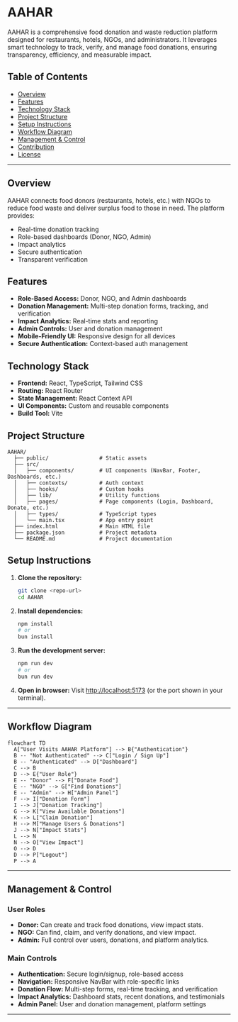 # AAHAR

AAHAR is a comprehensive food donation and waste reduction platform designed for restaurants, hotels, NGOs, and administrators. It leverages smart technology to track, verify, and manage food donations, ensuring transparency, efficiency, and measurable impact.

## Table of Contents
- [Overview](#overview)
- [Features](#features)
- [Technology Stack](#technology-stack)
- [Project Structure](#project-structure)
- [Setup Instructions](#setup-instructions)
- [Workflow Diagram](#workflow-diagram)
- [Management & Control](#management--control)
- [Contribution](#contribution)
- [License](#license)

---

## Overview
AAHAR connects food donors (restaurants, hotels, etc.) with NGOs to reduce food waste and deliver surplus food to those in need. The platform provides:
- Real-time donation tracking
- Role-based dashboards (Donor, NGO, Admin)
- Impact analytics
- Secure authentication
- Transparent verification

## Features
- **Role-Based Access:** Donor, NGO, and Admin dashboards
- **Donation Management:** Multi-step donation forms, tracking, and verification
- **Impact Analytics:** Real-time stats and reporting
- **Admin Controls:** User and donation management
- **Mobile-Friendly UI:** Responsive design for all devices
- **Secure Authentication:** Context-based auth management

## Technology Stack
- **Frontend:** React, TypeScript, Tailwind CSS
- **Routing:** React Router
- **State Management:** React Context API
- **UI Components:** Custom and reusable components
- **Build Tool:** Vite

## Project Structure
```
AAHAR/
  ├── public/                # Static assets
  ├── src/
  │   ├── components/        # UI components (NavBar, Footer, Dashboards, etc.)
  │   ├── contexts/          # Auth context
  │   ├── hooks/             # Custom hooks
  │   ├── lib/               # Utility functions
  │   ├── pages/             # Page components (Login, Dashboard, Donate, etc.)
  │   ├── types/             # TypeScript types
  │   └── main.tsx           # App entry point
  ├── index.html             # Main HTML file
  ├── package.json           # Project metadata
  └── README.md              # Project documentation
```

## Setup Instructions
1. **Clone the repository:**
   ```bash
   git clone <repo-url>
   cd AAHAR
   ```
2. **Install dependencies:**
   ```bash
   npm install
   # or
   bun install
   ```
3. **Run the development server:**
   ```bash
   npm run dev
   # or
   bun run dev
   ```
4. **Open in browser:**
   Visit [http://localhost:5173](http://localhost:5173) (or the port shown in your terminal).

---

## Workflow Diagram

```mermaid
flowchart TD
  A["User Visits AAHAR Platform"] --> B{"Authentication"}
  B -- "Not Authenticated" --> C["Login / Sign Up"]
  B -- "Authenticated" --> D["Dashboard"]
  C --> B
  D --> E{"User Role"}
  E -- "Donor" --> F["Donate Food"]
  E -- "NGO" --> G["Find Donations"]
  E -- "Admin" --> H["Admin Panel"]
  F --> I["Donation Form"]
  I --> J["Donation Tracking"]
  G --> K["View Available Donations"]
  K --> L["Claim Donation"]
  H --> M["Manage Users & Donations"]
  J --> N["Impact Stats"]
  L --> N
  N --> O["View Impact"]
  O --> D
  D --> P["Logout"]
  P --> A
```

---

## Management & Control

### User Roles
- **Donor:** Can create and track food donations, view impact stats.
- **NGO:** Can find, claim, and verify donations, and view impact.
- **Admin:** Full control over users, donations, and platform analytics.

### Main Controls
- **Authentication:** Secure login/signup, role-based access
- **Navigation:** Responsive NavBar with role-specific links
- **Donation Flow:** Multi-step forms, real-time tracking, and verification
- **Impact Analytics:** Dashboard stats, recent donations, and testimonials
- **Admin Panel:** User and donation management, platform settings

---




